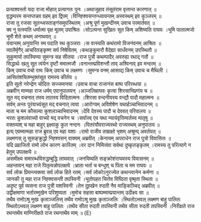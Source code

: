 

  
प्रत्याश्वस्तो यदा राजा मोहात् प्रत्यागतः पुनः ।अथाजुहाव तंसूतंराम वृत्तान्त कारणात्  ॥   
वृद्धम्परम सन्तप्तन्नव ग्रहम् इव द्विपम् ।विनिह्श्वसन्तन्ध्यायन्तम् अस्वस्थम् इव कुञ्जरम्  ॥   
राजा तु रजसा सूतन्ध्वस्ताङ्गंसमुपस्थितम् ।अश्रु पूर्ण मुखन्दीनम् उवाच परमार्तवत्  ॥   
क्व नु वत्स्यति धर्मात्मा वृक्ष मूलम् उपाश्रितः ।सोऽत्यन्त सुखितः सूत किम् अशिष्यति राघवः ।भूमि पालात्मजो भूमौ शेते कथम् अनाथवत्  ॥   
यंयान्तम् अनुयान्ति स्म पदाति रथ कुञ्जराः ।स वत्स्यति कथंरामो विजनंवनम् आश्रितः  ॥   
व्यालैर्मृगैर् आचरितङ्कृष्ण सर्प निषेवितम् ।कथङ्कुमारौ वैदेह्या सार्धंवनम् उपस्थितौ  ॥   
सुकुमार्या तपस्विम्या सुमन्त्र सह सीतया ।राज पुत्रौ कथम्पादैर् अवरुह्य रथाद् गतौ  ॥   
सिद्धार्थः खलु सूत त्वंयेन दृष्टौ ममात्मजौ ।वनान्तम्प्रविशन्तौ ताव् अश्विनाव् इव मन्दरम्  ॥   
किम् उवाच वचो रामः किम् उवाच च लक्ष्मणः ।सुमन्त्र वनम् आसाद्य किम् उवाच च मैथिली ।आसितंशयितम्भुक्तंसूत रामस्य कीर्तय  ॥   
इति सूतो नरेन्द्रेण चोदितः सज्जमानया ।उवाच वाचा राजानंस बाष्प परिरब्धया  ॥   
अब्रवीन् माम्महा राज धर्मम् एवानुपालयन् ।अञ्जलिम्राघवः कृत्वा शिरसाभिप्रणंय च  ॥   
सूत मद् वचनात् तस्य तातस्य विदितात्मनः ।शिरसा वन्दनीयस्य वन्द्यौ पादौ महात्मनः  ॥   
सर्वम् अन्तः पुरंवाच्यंसूत मद् वचनात् त्वया ।आरोग्यम् अविशेषेण यथार्हञ्चाभिवादनम्  ॥   
माता च मम कौसल्या कुशलञ्चाभिवादनम् ।देवि देवस्य पादौ च देववत् परिपालय  ॥   
भरतः कुशलंवाच्यो वाच्यो मद् वचनेन च ।सर्वास्व् एव यथा म्यायंवृत्तिम्वर्तस्व मातृषु  ॥   
वक्तव्यश् च महा बाहुर् इक्ष्वाकु कुल नन्दनः ।पितरंयौवराज्यस्थो राज्यस्थम् अनुपालय  ॥   
इत्य् एवम्माम्महा राज ब्रुवन्न् एव महा यशाः ।रामो राजीव ताम्राक्षो भृशम् अश्रूम्य् अवर्तयत्  ॥   
लक्ष्मणस् तु सुसङ्क्रुद्धो निह्श्वसन् वाक्यम् अब्रवीत् ।केनायम् अपराधेन राज पुत्रो विवासितः  ॥   
यदि प्रव्राजितो रामो लोभ कारण कारितम् ।वर दान निमित्तंवा सर्वथा दुष्कृतङ्कृतम् ।रामस्य तु परित्यागे न हेतुम् उपलक्षये  ॥   
असमीक्ष्य समारब्धंविरुद्धम्बुद्धि लाघवात् ।जनयिष्यति सङ्क्रोशंराघवस्य विवासनम्  ॥   
अहन्तावन् महा राजे पितृत्वन्नोपलक्षये ।भ्राता भर्ता च बन्धुश् च पिता च मम राघवः  ॥   
सर्व लोक प्रियन्त्यक्त्वा सर्व लोक हिते रतम् ।सर्व लोकोऽनुरज्येत कथन्त्वानेन कर्मणा  ॥   
जानकी तु महा राज निह्श्वसन्ती तपस्विनी ।भूतोपहत चित्तेव विष्ठिता वृष्मृता स्थिता  ॥   
अदृष्ट पूर्व व्यसना राज पुत्री यशस्विनी ।तेन दुह्खेन रुदती नैव माङ्किञ्चिद् अब्रवीत्  ॥   
उद्वीक्षमाणा भर्तारम्मुखेन परिशुष्यता ।मुमोच सहसा बाष्पम्माम्प्रयान्तम् उदीक्ष्य सा  ॥   
तथैव रामोऽश्रु मुखः कृताञ्जलिस् तथैव रामोऽश्रु मुखः कृताञ्जलिः ।स्थितोऽभवल् लक्ष्मण बाहु पालितः स्थितोऽभवल् लक्ष्मण बाहु पालितः ।तथैव सीता रुदती तपस्विनी तथैव सीता रुदती तपस्विनी ।निरीक्षते राज रथन्तथैव माम्निरीक्षते राज रथन्तथैव माम्  ॥ (E)  
